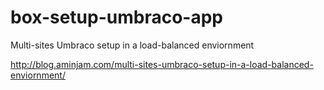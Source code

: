 box-setup-umbraco-app
=====================

Multi-sites Umbraco setup in a load-balanced enviornment

http://blog.aminjam.com/multi-sites-umbraco-setup-in-a-load-balanced-enviornment/
